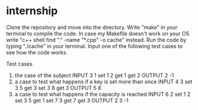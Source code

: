 # internship

Clone the repository and move into the directory.
Write "make" in your terminal to compile the code.
In case my Makefile doesn't work on your OS write "c++ shell find "." -name "*.cpp" -o cache" instead.
Run the code by typing "./cache" in your terminal.
Input one of the following test cases to see how the code works.

Test cases
1. the case of the subject
INPUT
3 1
set 1 2
get 1
get 2
OUTPUT
2
-1
2. a case to test what happens if a key is set more than once
INPUT
4 3
set 3 5
get 3
set 3 8
get 3
OUTPUT
5
8
3. a case to test what happens if the capacity is reached
INPUT
6 2
set 1 2
set 3 5
get 1
set 7 3
get 7
get 3
OUTPUT
2
3
-1
